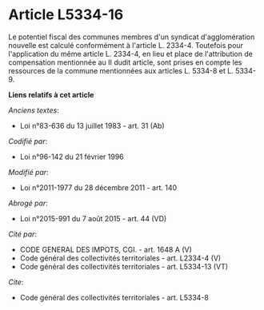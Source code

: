 # Article L5334-16

Le potentiel fiscal des communes membres d'un syndicat d'agglomération nouvelle est calculé conformément à l'article L.
2334-4. Toutefois pour l'application du même article L. 2334-4, en lieu et place de l'attribution de compensation mentionnée
au II dudit article, sont prises en compte les ressources de la commune mentionnées aux articles L. 5334-8 et L. 5334-9.

**Liens relatifs à cet article**

_Anciens textes_:

  - Loi n°83-636 du 13 juillet 1983 - art. 31 (Ab)

_Codifié par_:

  - Loi n°96-142 du 21 février 1996

_Modifié par_:

  - Loi n°2011-1977 du 28 décembre 2011 - art. 140

_Abrogé par_:

  - Loi n°2015-991 du 7 août 2015 - art. 44 (VD)

_Cité par_:

  - CODE GENERAL DES IMPOTS, CGI. - art. 1648 A (V)
  - Code général des collectivités territoriales - art. L2334-4 (V)
  - Code général des collectivités territoriales - art. L5334-13 (VT)

_Cite_:

  - Code général des collectivités territoriales - art. L5334-8
